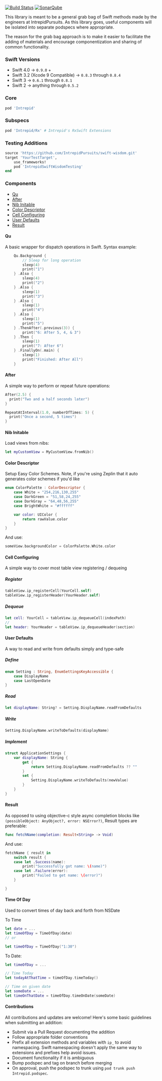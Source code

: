[![Build Status](https://ci.intrepid.io/buildStatus/icon?job=iOS/ios-pipeline/swift-wisdom/master)](https://ci.intrepid.io/job/iOS/job/ios-pipeline/job/swift-wisdom/job/master/)
[![SonarQube](https://img.shields.io/badge/Metrics-SonarQube-blue.svg)](https://sonar.intrepid.io/dashboard?id=SwiftWisdom%3Aios)


This library is meant to be a general grab bag of Swift methods made by the engineers at IntrepidPursuits.  As this library goes, useful components will be isolated into separate podspecs where appropriate.

The reason for the grab bag approach is to make it easier to facilitate the adding of materials and encourage componentization and sharing of common functionality.

### Swift Versions
- Swift 4.0 -> `0.9.0` +
- Swift 3.2 (Xcode 9 Compatible) -> `0.8.3` through `0.8.4`
- Swift 3 -> `0.6.1` through `0.8.1`
- Swift 2 -> anything through `0.5.2`

### Core

```Ruby
pod 'Intrepid'
```

### Subspecs

```Ruby
pod 'Intrepid/Rx' # Intrepid's RxSwift Extensions
```

### Testing Additions

```Ruby
source 'https://github.com/IntrepidPursuits/swift-wisdom.git'
target 'YourTestTarget',
    use_frameworks!
    pod 'IntrepidSwiftWisdomTesting'
end
```

### Components

* [Qu](#qu)
* [After](#after)
* [Nib Initable](#nib-initable)
* [Color Descriptor](#color-descriptor)
* [Cell Configuring](#cell-configuring)
* [User Defaults](#user-defaults)
* [Result](#result)

#### Qu

A basic wrapper for dispatch operations in Swift.  Syntax example:

```Swift
    Qu.Background {
        // Sleep for long operation
        sleep(4)
        print("1")
    } .Also {
        sleep(4)
        print("2")
    } .Also {
        sleep(1)
        print("3")
    } .Also {
        sleep(1)
        print("4")
    } .Also {
        sleep(1)
        print("5")
    } .ThenAfter(.previous(3)) {
        print("6: After 5, 4, & 3")
    } .Then {
        sleep(1)
        print("7: After 6")
    } .FinallyOn(.main) {
        sleep(1)
        print("Finished: After All")
    }
```

#### After

A simple way to perform or repeat future operations:

```Swift
After(2.5) {
  print("Two and a half seconds later")
}

RepeatAtInterval(1.0, numberOfTimes: 5) {
  print("Once a second, 5 times")
}
```

#### Nib Initable

Load views from nibs:

```Swift
let myCustomView = MyCustomView.fromNib()
```

#### Color Descriptor

Setup Easy Color Schemes.  Note, if you're using Zeplin that it auto generates color schemes if you'd like

```Swift
enum ColorPalette : ColorDescriptor {
    case White = "254,216,130,255"
    case DarkGreen = "51,58,24,255"
    case DarkGray = "64,48,56,255"
    case BrightWhite = "#ffffff"

    var color: UIColor {
        return rawValue.color
    }
}
```

And use:

```Swift
someView.backgroundColor = ColorPalette.White.color
```

#### Cell Configuring

A simple way to cover most table view registering / dequeing

##### Register

```Swift
tableView.ip_registerCell(YourCell.self)
tableView.ip_registerHeader(YourHeader.self)
```

##### Dequeue

```Swift
let cell: YourCell = tableView.ip_dequeueCell(indexPath)
//
let header: YourHeader = tableView.ip_dequeueHeader(section)
```

#### User Defaults

A way to read and write from defaults simply and type-safe

##### Define

```Swift
enum Setting : String, EnumSettingsKeyAccessible {
    case DisplayName
    case LastOpenDate
}
```

##### Read

```Swift
let displayName: String? = Setting.DisplayName.readFromDefaults
```

##### Write

```Swift
Setting.DisplayName.writeToDefaults(displayName)
```

##### Implement

```Swift
struct ApplicationSettings {
    var displayName: String {
        get {
            return Setting.DisplayName.readFromDefaults ?? ""
        }
        set {
            Setting.DisplayName.writeToDefaults(newValue)
        }
    }
}
```

#### Result

As opposed to using objective-c style async completion blocks like `(possibleObject: AnyObject?, error: NSError?)`, Result types are preferable:

```Swift
func fetchName(completion: Result<String> -> Void)
```

And use:

```Swift
fetchName { result in
    switch result {
    case let .Success(name):
        print("Successfully got name: \(name)")
    case let .Failure(error):
        print("Failed to get name: \(error)")
    }

}
```

#### Time Of Day

Used to convert times of day back and forth from NSDate

To Time

```Swift
let date = ...
let timeOfDay = TimeOfDay(date)
// or

let timeOfDay = TimeOfDay("1:30")
```

To Date:

```Swift
let timeOfDay = ...

// Time Today
let todayAtThatTime = timeOfDay.timeToday()

// Time on given date
let someDate = ...
let timeOnThatDate = timeOfDay.timeOnDate(someDate)
```

#### Contributions

All contributions and updates are welcome!  Here's some basic guidelines when submitting an addition:

- Submit via a Pull Request documenting the addition
- Follow appropriate folder conventions
- Prefix all extension methods and variables with `ip_` to avoid namespacing.  Swift namespacing doesn't apply the same way to extensions and prefixes help avoid issues.
- Document functionality if it is ambiguous
- Bump podspec and tag on branch before merging
- On approval, push the podspec to trunk using `pod trunk push Intrepid.podspec`.
